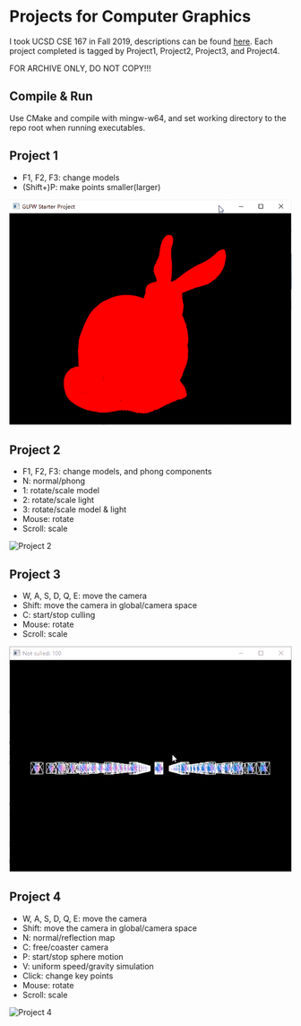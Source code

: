 # Projects for Computer Graphics
I took UCSD CSE 167 in Fall 2019, descriptions can be found [here](http://ivl.calit2.net/wiki/index.php/ProjectsHomeworkCSE167F19).
Each project completed is tagged by Project1, Project2, Project3, and Project4.

FOR ARCHIVE ONLY, DO NOT COPY!!!

## Compile & Run
Use CMake and compile with mingw-w64, and set working directory to the repo root when running executables.

## Project 1
- F1, F2, F3: change models
- (Shift+)P: make points smaller(larger)

![Project 1](docs/Project1.gif)

## Project 2
- F1, F2, F3: change models, and phong components
- N: normal/phong
- 1: rotate/scale model
- 2: rotate/scale light
- 3: rotate/scale model & light
- Mouse: rotate
- Scroll: scale

![Project 2](docs/Project2.gif)

## Project 3
- W, A, S, D, Q, E: move the camera
- Shift: move the camera in global/camera space
- C: start/stop culling
- Mouse: rotate
- Scroll: scale

![Project 3](docs/Project3.gif)

## Project 4
- W, A, S, D, Q, E: move the camera
- Shift: move the camera in global/camera space
- N: normal/reflection map
- C: free/coaster camera
- P: start/stop sphere motion
- V: uniform speed/gravity simulation
- Click: change key points
- Mouse: rotate
- Scroll: scale

![Project 4](docs/Project4.gif)
